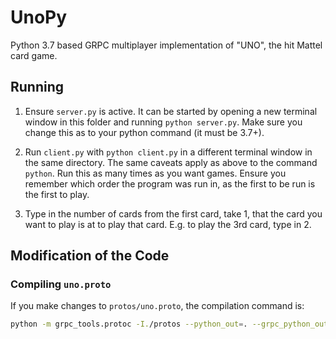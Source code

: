 # UnoPy

Python 3.7 based GRPC multiplayer implementation of "UNO", the hit Mattel card game.

## Running

1. Ensure `server.py` is active. It can be started by opening a new terminal window in this folder and running `python server.py`. Make sure you change this as to your python command (it must be 3.7+).

2. Run `client.py` with `python client.py` in a different terminal window in the same directory. The same caveats apply as above to the command `python`. Run this as many times as you want games.  Ensure you remember which order the program was run in, as the first to be run is the first to play.

3. Type in the number of cards from the first card, take 1, that the card you want to play is at to play that card. E.g. to play the 3rd card, type in 2.

## Modification of the Code

### Compiling `uno.proto`

If you make changes to `protos/uno.proto`, the compilation command is:

````sh
python -m grpc_tools.protoc -I./protos --python_out=. --grpc_python_out=. ./protos/uno.proto
````
